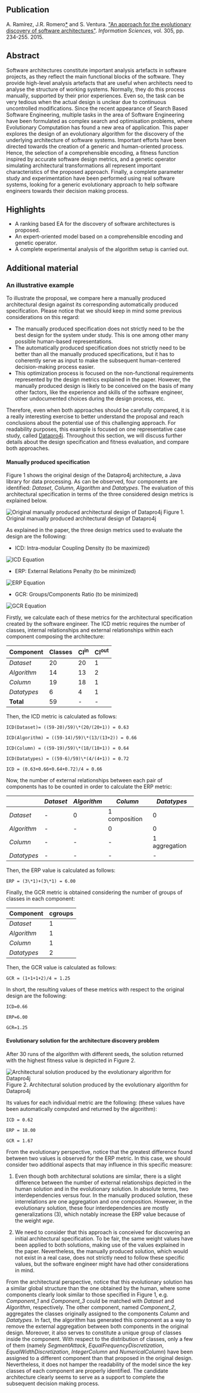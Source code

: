 Publication
-----------

A. Ramírez, J.R. Romero[\*](http://jrromero.net/) and S. Ventura. ["An approach for the evolutionary discovery of software architectures"](https://doi.org/10.1016/j.ins.2015.01.017). _Information Sciences_, vol. 305, pp. 234-255. 2015.

Abstract
--------

Software architectures constitute important analysis artefacts in software projects, as they reflect the main functional blocks of the software. They provide high-level analysis artefacts that are useful when architects need to analyse the structure of working systems. Normally, they do this process manually, supported by their prior experiences. Even so, the task can be very tedious when the actual design is unclear due to continuous uncontrolled modifications. Since the recent appearance of Search Based Software Engineering, multiple tasks in the area of Software Engineering have been formulated as complex search and optimisation problems, where Evolutionary Computation has found a new area of application. This paper explores the design of an evolutionary algorithm for the discovery of the underlying architecture of software systems. Important efforts have been directed towards the creation of a generic and human-oriented process. Hence, the selection of a comprehensible encoding, a fitness function inspired by accurate software design metrics, and a genetic operator simulating architectural transformations all represent important characteristics of the proposed approach. Finally, a complete parameter study and experimentation have been performed using real software systems, looking for a generic evolutionary approach to help software engineers towards their decision making process.

Highlights
----------

*   A ranking based EA for the discovery of software architectures is proposed.
*   An expert-oriented model based on a comprehensible encoding and genetic operator.
*   A complete experimental analysis of the algorithm setup is carried out.

Additional material
-------------------

### An illustrative example

To illustrate the proposal, we compare here a manually produced architectural design against its corresponding automatically produced specification. Please notice that we should keep in mind some previous considerations on this regard:

*   The manually produced specification does not strictly need to be the best design for the system under study. This is one among other many possible human-based representations.
*   The automatically produced specification does not strictly need to be better than all the manually produced specifications, but it has to coherently serve as input to make the subsequent human-centered decision-making process easier.
*   This optimization process is focused on the non-functional requirements represented by the design metrics explained in the paper. However, the manually produced design is likely to be conceived on the basis of many other factors, like the experience and skills of the software engineer, other undocumented choices during the design process, etc.

Therefore, even when both approaches should be carefully compared, it is a really interesting exercise to better understand the proposal and reach conclusions about the potential use of this challenging approach. For readability purposes, this example is focused on one representative case study, called [Datapro4j](http://www.jrromero.net/tools). Throughout this section, we will discuss further details about the design specification and fitness evaluation, and compare both approaches.

#### **Manually produced specification**

Figure 1 shows the original design of the Datapro4j architecture, a Java library for data processing. As can be observed, four components are identified: _Dataset_, _Column_, _Algorithm_ and _Datatypes_. The evaluation of this architectural specification in terms of the three considered design metrics is explained below. 

![Original manually produced architectural design of Datapro4j](fig/Sbse-rrv14-figure1-manual.jpg)
Figure 1. Original manually produced architectural design of Datapro4j

As explained in the paper, the three design metrics used to evaluate the design are the following:

*   ICD: Intra-modular Coupling Density (to be maximized)

![ICD Equation](fig/Sbse-rrv14-eq1-icd.jpg)

*   ERP: External Relations Penalty (to be minimized)

![ERP Equation](fig/Sbse-rrv14-eq2-erp.jpg)

*   GCR: Groups/Components Ratio (to be minimized)

![GCR Equation](fig/Sbse-rrv14-eq3-gcr.jpg)

Firstly, we calculate each of these metrics for the architectural specification created by the software engineer. The ICD metric requires the number of classes, internal relationships and external relationships within each component composing the architecture:

| Component    | Classes | CI<sup>in</sup> | CI<sup>out</sup>|
| ------       | ------- |------|------|
| *Dataset*    | 20 | 20 | 1|
| *Algorithm*  | 14 | 13 | 2|
| *Column*     | 19 | 18| 1|
| *Datatypes*  | 6  | 4| 1|
| **Total**    | 59 | - | - |

Then, the ICD metric is calculated as follows:

```
ICD(Dataset)= ((59-20)/59)\*(20/(20+1)) = 0.63

ICD(Algorithm) = ((59-14)/59)\*(13/(13+2)) = 0.66

ICD(Column) = ((59-19)/59)\*(18/(18+1)) = 0.64

ICD(Datatypes) = ((59-6)/59)\*(4/(4+1)) = 0.72

ICD = (0.63+0.66+0.64+0.72)/4 = 0.66
```

Now, the number of external relationships between each pair of components has to be counted in order to calculate the ERP metric:

|     | *Dataset* | *Algorithm* | *Column* | *Datatypes* |
| ------       | ------- |------|------|------ |
| *Dataset*    | - | 0 | 1 composition | 0 |
| *Algorithm*  | - | - | 0 | 0 |
| *Column*     | - | - | - | 1 aggregation|
| *Datatypes*  | - | - | - | - |

Then, the ERP value is calculated as follows:

```
ERP = (3\*1)+(3\*1) = 6.00
```

Finally, the GCR metric is obtained considering the number of groups of classes in each component:

|  Component   | cgroups |
| ------       | ------- |
| *Dataset*    | 1 |
| *Algorithm*  | 1 |
| *Column*     | 1 |
| *Datatypes*  | 2 |

Then, the GCR value is calculated as follows:

```
GCR = (1+1+1+2)/4 = 1.25
```

In short, the resulting values of these metrics with respect to the original design are the following:

```
ICD=0.66

ERP=6.00

GCR=1.25
```

#### **Evolutionary solution for the architecture discovery problem**

After 30 runs of the algorithm with different seeds, the solution returned with the highest fitness value is depicted in Figure 2. 

![Architectural solution produced by the evolutionary algorithm for Datapro4j](fig/Sbse-rrv14-figure2-algorithm.jpg)
Figure 2. Architectural solution produced by the evolutionary algorithm for Datapro4j

Its values for each individual metric are the following: (these values have been automatically computed and returned by the algorithm):

```
ICD = 0.62

ERP = 18.00

GCR = 1.67
```

From the evolutionary perspective, notice that the greatest difference found between two values is observed for the ERP metric. In this case, we should consider two additional aspects that may influence in this specific measure:

1.  Even though both architectural solutions are similar, there is a slight difference between the number of external relationships depicted in the human solution and in the evolutionary solution. In absolute terms, two interdependencies versus four. In the manually produced solution, these interrelations are one aggregation and one composition. However, in the evolutionary solution, these four interdependencies are mostly generalizations (3), which notably increase the ERP value because of the weight _wge_.

2.  We need to consider that this approach is conceived for discovering an initial architectural specification. To be fair, the same weight values have been applied to both solutions, making use of the values explained in the paper. Nevertheless, the manually produced solution, which would not exist in a real case, does not strictly need to follow these specific values, but the software engineer might have had other considerations in mind.

From the architectural perspective, notice that this evolutionary solution has a similar global structure than the one obtained by the human, where some components clearly look similar to those specified in Figure 1, e.g. _Component\_1_ and _Component\_3_ could be matched with _Dataset_ and _Algorithm_, respectively. The other component, named _Component\_2_, aggregates the classes originally assigned to the components _Column_ and _Datatypes_. In fact, the algorithm has generated this component as a way to remove the external aggregation between both components in the original design. Moreover, it also serves to constitute a unique group of classes inside the component. With respect to the distribution of classes, only a few of them (namely _SegmentAttack_, _EqualFrequencyDiscretization_, _EqualWidthDiscretization_, _IntegerColumn_ and _NumericalColumn_) have been assigned to a different component than that proposed in the original design. Nevertheless, it does not hamper the readability of the model since the key classes of each component are properly identified. The candidate architecture clearly seems to serve as a support to complete the subsequent decision making process.
